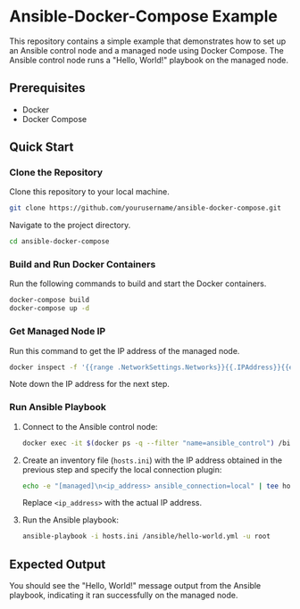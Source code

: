 # Ansible-Docker-Compose Example

This repository contains a simple example that demonstrates how to set up an Ansible control node and a managed node using Docker Compose. The Ansible control node runs a "Hello, World!" playbook on the managed node.

## Prerequisites

- Docker
- Docker Compose

## Quick Start

### Clone the Repository

Clone this repository to your local machine.

```bash
git clone https://github.com/yourusername/ansible-docker-compose.git
```

Navigate to the project directory.

```bash
cd ansible-docker-compose
```

### Build and Run Docker Containers

Run the following commands to build and start the Docker containers.

```bash
docker-compose build
docker-compose up -d
```

### Get Managed Node IP

Run this command to get the IP address of the managed node.

```bash
docker inspect -f '{{range .NetworkSettings.Networks}}{{.IPAddress}}{{end}}' $(docker ps -q --filter "name=ansible_managed")
```

Note down the IP address for the next step.

### Run Ansible Playbook

1. Connect to the Ansible control node:

    ```bash
    docker exec -it $(docker ps -q --filter "name=ansible_control") /bin/bash
    ```

2. Create an inventory file (`hosts.ini`) with the IP address obtained in the previous step and specify the local connection plugin:

    ```bash
    echo -e "[managed]\n<ip_address> ansible_connection=local" | tee hosts.ini
    ```

    Replace `<ip_address>` with the actual IP address.

3. Run the Ansible playbook:

    ```bash
    ansible-playbook -i hosts.ini /ansible/hello-world.yml -u root
    ```

## Expected Output

You should see the "Hello, World!" message output from the Ansible playbook, indicating it ran successfully on the managed node.
